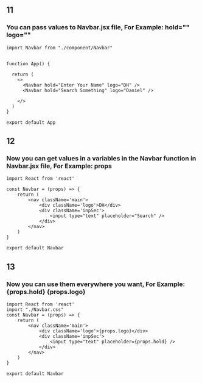 ## 11 
### You can pass values to Navbar.jsx file, For Example: hold="" logo=""
```
import Navbar from "./component/Navbar"


function App() {

  return (
    <>
      <Navbar hold="Enter Your Name" logo="DH" />
      <Navbar hold="Search Something" logo="Daniel" />

    </>
  )
}

export default App
```
## 12
### Now you can get values in a variables in the Navbar function in Navbar.jsx file, For Example: props
```
import React from 'react'

const Navbar = (props) => {
    return (
        <nav className='main'>
            <div className='logo'>DH</div>
            <div className='inpSec'>
                <input type="text" placeholder="Search" />
            </div>
        </nav>
    )
}

export default Navbar
```

## 13
### Now you can use them everywhere you want, For Example: {props.hold} {props.logo}

```
import React from 'react'
import "./Navbar.css"
const Navbar = (props) => {
    return (
        <nav className='main'>
            <div className='logo'>{props.logo}</div>
            <div className='inpSec'>
                <input type="text" placeholder={props.hold} />
            </div>
        </nav>
    )
}

export default Navbar
```